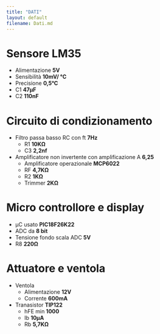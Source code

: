 ```yaml
---
title: "DATI"
layout: default
filename: Dati.md
---
```


# Sensore LM35
- Alimentazione **5V**
- Sensibilità **10mV/ °C**
- Precisione **0,5°C**
- C1 **47µF**
- C2 **110nF**


# Circuito di condizionamento
- Filtro passa basso RC con ft **7Hz**
	- R1 **10KΩ**
	- C3 **2,2nf**
- Amplificatore non invertente con amplificazione A **6,25**
	- Amplificatore operazionale **MCP6022**
	- RF **4,7KΩ**
	- R2 **1KΩ**
	- Trimmer **2KΩ**


# Micro controllore e display
- µC usato **PIC18F26K22**
- ADC da **8 bit**
- Tensione fondo scala ADC **5V**
- R8 **220Ω**


# Attuatore e ventola
- Ventola
	- Alimentazione **12V**
	- Corrente **600mA**
- Tranasistor **TIP122**
	- hFE min **1000**
	- Ib **10µA**
	- Rb **5,7KΩ**
